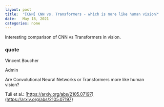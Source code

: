```yaml
---
layout: post
title:  "[CNN] CNN vs. Transformers - which is more like human vision?"
date:   May 18, 2021
categories: none
---
```


Interesting comparison of CNN vs Transformers in vision.

### quote
 Vincent Boucher

Admin



Are Convolutional Neural Networks or Transformers more like human vision?

Tuli et al.: [https://arxiv.org/abs/2105.07197](https://arxiv.org/abs/2105.07197)



 

